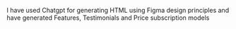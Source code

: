 I have used Chatgpt for generating HTML using Figma design principles and have generated Features, Testimonials and Price subscription models
